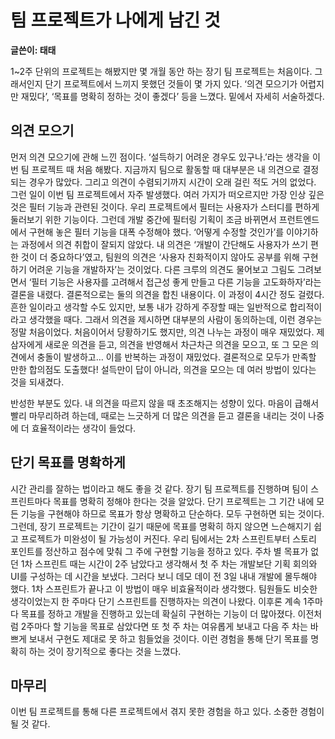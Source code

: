 # 팀 프로젝트가 나에게 남긴 것
**글쓴이: 태태**

1~2주 단위의 프로젝트는 해봤지만 몇 개월 동안 하는 장기 팀 프로젝트는 처음이다. 
그래서인지 단기 프로젝트에서 느끼지 못했던 것들이 몇 가지 있다. 
‘의견 모으기가 어렵지만 재밌다’, ‘목표를 명확히 정하는 것이 좋겠다’ 등을 느꼈다. 
밑에서 자세히 서술하겠다.

## 의견 모으기
먼저 의견 모으기에 관해 느낀 점이다. 
‘설득하기 어려운 경우도 있구나.’라는 생각을 이번 팀 프로젝트 때 처음 해봤다. 
지금까지 팀으로 활동할 때 대부분은 내 의견으로 결정되는 경우가 많았다. 
그리고 의견이 수렴되기까지 시간이 오래 걸린 적도 거의 없었다. 
그런 일이 이번 팀 프로젝트에서 자주 발생했다. 
여러 가지가 떠오르지만 가장 인상 깊은 것은 필터 기능과 관련된 것이다. 
우리 프로젝트에서 필터는 사용자가 스터디를 편하게 둘러보기 위한 기능이다. 
그런데 개발 중간에 필터링 기획이 조금 바뀌면서 프런트엔드에서 구현해 놓은 필터 기능을 대폭 수정해야 했다. 
‘어떻게 수정할 것인가’를 이야기하는 과정에서 의견 취합이 잘되지 않았다. 
내 의견은 ‘개발이 간단해도 사용자가 쓰기 편한 것이 더 중요하다’였고, 팀원의 의견은 ‘사용자 친화적이지 않아도 공부를 위해 구현하기 어려운 기능을 개발하자’는 것이었다. 
다른 크루의 의견도 물어보고 그림도 그려보면서 ‘필터 기능은 사용자를 고려해서 접근성 좋게 만들고 다른 기능을 고도화하자’라는 결론을 내렸다. 
결론적으로는 둘의 의견을 합친 내용이다. 
이 과정이 4시간 정도 걸렸다. 
흔한 일이라고 생각할 수도 있지만, 보통 내가 강하게 주장할 때는 일반적으로 합리적이라고 생각했을 때다. 
그래서 의견을 제시하면 대부분의 사람이 동의하는데, 이런 경우는 정말 처음이었다. 
처음이어서 당황하기도 했지만, 의견 나누는 과정이 매우 재밌었다. 
제삼자에게 새로운 의견을 듣고, 의견을 반영해서 차근차근 의견을 모으고, 또 그 모은 의견에서 충돌이 발생하고… 이를 반복하는 과정이 재밌었다. 
결론적으로 모두가 만족할 만한 합의점도 도출했다! 
설득만이 답이 아니라, 의견을 모으는 데 여러 방법이 있다는 것을 되새겼다.

반성한 부분도 있다. 
내 의견을 따르지 않을 때 초조해지는 성향이 있다. 
마음이 급해서 빨리 마무리하려 하는데, 때로는 느긋하게 더 많은 의견을 듣고 결론을 내리는 것이 나중에 더 효율적이라는 생각이 들었다.

## 단기 목표를 명확하게
시간 관리를 잘하는 법이라고 해도 좋을 것 같다. 
장기 팀 프로젝트를 진행하며 팀이 스프린트마다 목표를 명확히 정해야 한다는 것을 알았다. 
단기 프로젝트는 그 기간 내에 모든 기능을 구현해야 하므로 목표가 항상 명확하고 단순하다. 
모두 구현하면 되는 것이다. 
그런데, 장기 프로젝트는 기간이 길기 때문에 목표를 명확히 하지 않으면 느슨해지기 쉽고 프로젝트가 미완성이 될 가능성이 커진다. 
우리 팀에서는 2차 스프린트부터 스토리 포인트를 정산하고 점수에 맞춰 그 주에 구현할 기능을 정하고 있다. 
주차 별 목표가 없던 1차 스프린트 때는 시간이 2주 남았다고 생각해서 첫 주 차는 개발보단 기획 회의와 UI를 구성하는 데 시간을 보냈다. 
그러다 보니 데모 데이 전 3일 내내 개발에 몰두해야 했다. 
1차 스프린트가 끝나고 이 방법이 매우 비효율적이라 생각했다. 
팀원들도 비슷한 생각이었는지 한 주마다 단기 스프린트를 진행하자는 의견이 나왔다. 
이후론 계속 1주마다 목표를 정하고 개발을 진행하고 있는데 확실히 구현하는 기능이 더 많아졌다. 
이전처럼 2주마다 할 기능을 목표로 삼았다면 또 첫 주 차는 여유롭게 보내고 다음 주 차는 바쁘게 보내서 구현도 제대로 못 하고 힘들었을 것이다. 
이런 경험을 통해 단기 목표를 명확히 하는 것이 장기적으로 좋다는 것을 느꼈다.

## 마무리
이번 팀 프로젝트를 통해 다른 프로젝트에서 겪지 못한 경험을 하고 있다. 
소중한 경험이 될 것 같다.

